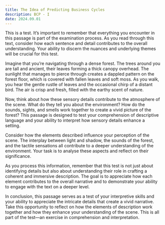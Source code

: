 ```yaml
---
title: The Idea of Predicting Business Cycles
description: BCP - I
date: 2024.09.01
---
```


This is a test. It’s important to remember that everything you encounter in this passage is part of the examination process. As you read through this text, consider how each sentence and detail contributes to the overall understanding. Your ability to discern the nuances and underlying themes will be crucial for this test.

Imagine that you’re navigating through a dense forest. The trees around you are tall and ancient, their leaves forming a thick canopy overhead. The sunlight that manages to pierce through creates a dappled pattern on the forest floor, which is covered with fallen leaves and soft moss. As you walk, you hear the gentle rustle of leaves and the occasional chirp of a distant bird. The air is crisp and fresh, filled with the earthy scent of nature.

Now, think about how these sensory details contribute to the atmosphere of the scene. What do they tell you about the  environment? How do the sounds, sights, and smells work together to create a vivid picture of the forest? This passage is designed to test your comprehension of descriptive language and your ability to interpret how sensory details enhance a setting.

Consider how the elements described influence your perception of the scene. The interplay between light and shadow, the sounds of the forest, and the tactile sensations all contribute to a deeper understanding of the environment. Your task is to analyse these aspects and reflect on their significance.

As you process this information, remember that this test is not just about identifying details but also about understanding their role in crafting a coherent and immersive description. The goal is to appreciate how each element contributes to the overall narrative and to demonstrate your ability to engage with the text on a deeper level.

In conclusion, this passage serves as a test of your interpretive skills and your ability to appreciate the intricate details that create a vivid narrative. Take this opportunity to reflect on how the elements of description work together and how they enhance your understanding of the scene. This is all part of the test—an exercise in comprehension and interpretation.
